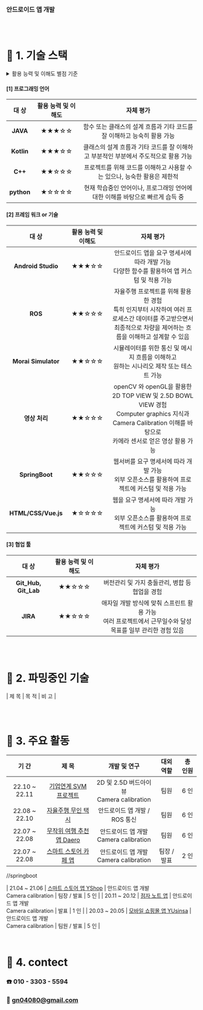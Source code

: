 ### 안드로이드 앱 개발

<br>

<br>

# :hammer: 1. 기술 스택

<details> <summary>활용 능력 및 이해도 별점 기준</summary>
<div>
★☆☆☆☆ : 기본적인 흐름을 알지만 주석이 있어야 내용 이해 가능
<br><br>
★★☆☆☆ : 주석 없이 코드를 이해 할 수 있고, 다른 이의 코드를 사용은 가능하나 자유로운 커스터마이징은 제한 
<br><br>
★★★☆☆ : 내부적인 동작 흐름 이해, 부분적으로 내가 주도적으로 사용 가능
<br><br>
★★★★☆ : 전체 흐름을 이해하고, 적극적인 활용 가능
<br><br>
★★★★★ : 아직 내 수준에선 정의하지 못함
</div>
</details>




#### [1] 프로그래밍 언어

|    대 상     | 활용 능력 및 이해도 |                          자체 평가                           |
| :----------: | :-----------------: | :----------------------------------------------------------: |
|  **JAVA**  |        ★★★☆☆        | 함수 또는 클래스의 설계 흐름과 기타 코드를 잘 이해하고 능숙히 활용 가능 |
|  **Kotlin**  |        ★★★☆☆        | 클래스의 설계 흐름과 기타 코드를 잘 이해하고 부분적인 부분에서 주도적으로 활용 가능 |
| **C++** |        ★★☆☆☆        | 프로젝트를 위해 코드를 이해하고 사용할 수는 있으나, 능숙한 활용은 제한적 |
|   **python**    |        ★☆☆☆☆        | 현재 학습중인 언어이나, 프로그래밍 언어에 대한 이해를 바탕으로 빠르게 습득 중 |


#### [2] 프레임 워크 or 기술

|                          대 상                          | 활용 능력 및 이해도 |                          자체 평가                           |
| :-----------------------------------------------------: | :-----------------: | :----------------------------------------------------------: |
| **Android Studio** |        ★★★☆☆        | 안드로이드 앱을 요구 명세서에 따라 개발 가능<br /> 다양한 함수를 활용하여 앱 커스텀 및 적용 가능 |
|                         **ROS**                         |        ★★☆☆☆        | 자율주행 프로젝트를 위해 활용한 경험<br />특히 인지부터 시작하여 여러 프로세스간 데이터를 주고받으면서 <br />최종적으로 차량을 제어하는 흐름을 이해하고 설계할 수 있음 |
|                   **Morai Simulator**                   |        ★★☆☆☆        | 시뮬레이터를 위한 통신 및 메시지 흐름을 이해하고<br />원하는 시나리오 제작 또는 테스트 가능 |
|                      **영상 처리**                      |        ★★☆☆☆        | openCV 와 openGL을 활용한 2D TOP VIEW 및 2.5D BOWL VIEW 경험<br />Computer graphics 지식과 Camera Calibration 이해를 바탕으로 <br />카메라 센서로 얻은 영상 활용 가능 |
|                      **SpringBoot**                      |        ★★☆☆☆        | 웹서버를 요구 명세서에 따라 개발 가능 <br /> 외부 오픈소스를 활용하여 프로젝트에 커스텀 및 적용 가능 |
| **HTML/CSS/Vue.js** |        ★☆☆☆☆        | 웹을 요구 명세서에 따라 개발 가능<br /> 외부 오픈소스를 활용하여 프로젝트에 커스텀 및 적용 가능 |

#### [3] 협업 툴

|        대 상         | 활용 능력 및 이해도 |                          자체 평가                           |
| :------------------: | :-----------------: | :----------------------------------------------------------: |
| **Git_Hub, Git_Lab** |        ★★☆☆☆        |        버전관리 및 가지 충돌관리, 병합 등 협업을 경험      |
|       **JIRA**       |        ★★☆☆☆        | 애자일 개발 방식에 맞춰 스프린트 활용 가능<br /> 여러 프로젝트에서 근무일수와 달성 목표를 일부 관리한 경험 있음 |

<br>

<br>

# :book: 2. 파밍중인 기술

|                            제 목                             |                            목 적                             | 비 고 |


<br>

<br>

# :rocket: 3. 주요 활동

|     기 간      |                            제 목                             |                         개발 및 연구                         |    대외 역할     |        총 인원         |
| :------------: | :----------------------------------------------------------: | :----------------------------------------------------------: | :--------------: | :--------------------: |
| 22.10 ~ 22.11 |   [기업연계 SVM 프로젝트](https://github.com/kim-kihan/SurroundView_Monitor)   |   2D 및 2.5D 버드아이 뷰<br /> Camera calibration    |   팀원    |          6 인          |
| 22.08 ~ 22.10  |                      [자율주행 무인 택시](https://github.com/kim-kihan/alpha_car)                      |             안드로이드 앱 개발 / ROS 통신             |   팀원    |          6 인          |
| 22.07 ~ 22.08 |   [무작위 여행 추천 앱 Daero](https://github.com/kim-kihan/Daero)   |   안드로이드 앱 개발<br /> Camera calibration    |   팀원    |          6 인          |
| 22.07 ~ 22.08 |   [스마트 스토어 카페 앱](https://github.com/kim-kihan/cafe)   |   안드로이드 앱 개발<br /> Camera calibration    |   팀장  / 발표  |          2 인          |

//springboot

| 21.04 ~ 21.06 |   [스마트 스토어 앱 YShop](https://github.com/kim-kihan/YShop)   |   안드로이드 앱 개발 <br /> Camera calibration    |   팀장  / 발표  |          5 인          |
| 20.11 ~ 20.12 |   [점자 노트 앱](https://github.com/kim-kihan/Braille)   |   안드로이드 앱 개발 <br /> Camera calibration    |   발표  |          1 인          |
| 20.03 ~ 20.05 |   [모바일 쇼핑몰 앱 YUsinsa](https://github.com/kim-kihan/yusinsa)   |   안드로이드 앱 개발 <br /> Camera calibration    |   팀원  / 발표  |          5 인          |
<br>

<br>


# :car: 4. contect

### **:phone: 010 - 3303 - 5594**

### **:email: gn04080@gmail.com**
